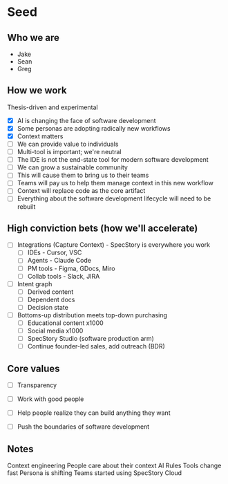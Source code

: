 # Seed


## Who we are

- Jake
- Sean
- Greg

## How we work

Thesis-driven and experimental
- [x] AI is changing the face of software development
- [x] Some personas are adopting radically new workflows
- [x] Context matters
- [ ] We can provide value to individuals
- [ ] Multi-tool is important; we're neutral
- [ ] The IDE is not the end-state tool for modern software development
- [ ] We can grow a sustainable community
- [ ] This will cause them to bring us to their teams
- [ ] Teams will pay us to help them manage context in this new workflow
- [ ] Context will replace code as the core artifact
- [ ] Everything about the software development lifecycle will need to be rebuilt

## High conviction bets (how we'll accelerate)

- [ ] Integrations (Capture Context) - SpecStory is everywhere you work
  - [ ] IDEs - Cursor, VSC
  - [ ] Agents - Claude Code
  - [ ] PM tools - Figma, GDocs, Miro
  - [ ] Collab tools - Slack, JIRA
- [ ] Intent graph
  - [ ] Derived content
  - [ ] Dependent docs
  - [ ] Decision state
- [ ] Bottoms-up distribution meets top-down purchasing
  - [ ] Educational content x1000
  - [ ] Social media x1000
  - [ ] SpecStory Studio (software production arm)
  - [ ] Continue founder-led sales, add outreach (BDR)

## Core values

- [ ] Transparency
- [ ] Work with good people
- [ ] Help people realize they can build anything they want
- [ ] Push the boundaries of software development



## Notes
Context engineering
People care about their context
AI Rules
Tools change fast
Persona is shifting
Teams started using SpecStory
Cloud